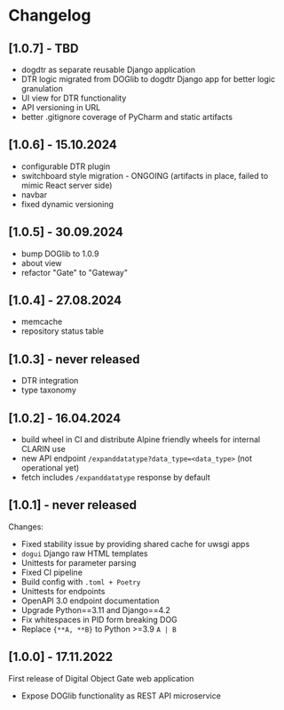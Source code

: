 # Changelog

## [1.0.7] - TBD
- dogdtr as separate reusable Django application
- DTR logic migrated from DOGlib to dogdtr Django app for better logic granulation
- UI view for DTR functionality
- API versioning in URL
- better .gitignore coverage of PyCharm and static artifacts

## [1.0.6] - 15.10.2024
- configurable DTR plugin
- switchboard style migration - ONGOING (artifacts in place, failed to mimic React server side)
- navbar
- fixed dynamic versioning

## [1.0.5] - 30.09.2024
- bump DOGlib to 1.0.9
- about view
- refactor "Gate" to "Gateway"

## [1.0.4] - 27.08.2024
- memcache
- repository status table

## [1.0.3] - never released
- DTR integration
- type taxonomy

## [1.0.2] - 16.04.2024
- build wheel in CI and distribute Alpine friendly wheels for internal CLARIN
  use
- new API endpoint `/expanddatatype?data_type=<data_type>` (not operational yet)
- fetch includes `/expanddatatype` response by default

## [1.0.1] - never released
Changes:
- Fixed stability issue by providing shared cache for uwsgi apps
- `dogui` Django raw HTML templates
- Unittests for parameter parsing
- Fixed CI pipeline
- Build config with `.toml + Poetry`
- Unittests for endpoints
- OpenAPI 3.0 endpoint documentation
- Upgrade Python==3.11 and Django==4.2
- Fix whitespaces in PID form breaking DOG
- Replace `{**A, **B}` to Python >=3.9 `A | B`

## [1.0.0] - 17.11.2022
First release of Digital Object Gate web application
- Expose DOGlib functionality as REST API microservice

